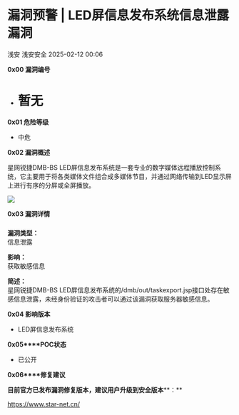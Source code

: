 #  漏洞预警 | LED屏信息发布系统信息泄露漏洞   
浅安  浅安安全   2025-02-12 00:06  
  
**0x00 漏洞编号**  
- # 暂无  
  
**0x01 危险等级**  
- 中危  
  
**0x02 漏洞概述**  
  
星网锐捷DMB-BS LED屏信息发布系统是一套专业的数字媒体远程播放控制系统，它主要用于将各类媒体文件组合成多媒体节目，并通过网络传输到LED显示屏上进行有序的分屏或全屏播放。  
  
![](https://mmbiz.qpic.cn/sz_mmbiz_png/7stTqD182SUgFcdTclLpaibaNFbexjyNfW13WVYwLziaEIMWbZ9TiaEiafYFpia6MJ5o1vmcqdR9yOJKc4IjxvhtCBg/640?wx_fmt=png&from=appmsg "")  
  
**0x03 漏洞详情**  
###   
  
**漏洞类型：**  
信息泄露  
  
**影响：**  
获取敏感信息  
  
**简述：**  
星网锐捷DMB-BS LED屏信息发布系统的/dmb/out/taskexport.jsp接口处存在敏感信息泄露，未经身份验证的攻击者可以通过该漏洞获取服务器敏感信息。  
  
**0x04 影响版本**  
- LED屏信息发布系统  
  
**0x05****POC状态**  
- 已公开  
  
**0x06****修复建议**  
  
**目前官方已发布漏洞修复版本，建议用户升级到安全版本****：**  
  
https://www.star-net.cn/  
  
  
  
